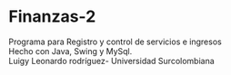 # Finanzas-2
Programa para Registro y control de servicios e ingresos  
Hecho con Java, Swing y MySql.  
Luigy Leonardo rodríguez- Universidad Surcolombiana
